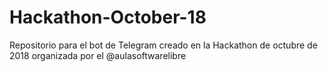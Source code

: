 # Hackathon-October-18
Repositorio para el bot de Telegram creado en la Hackathon de octubre de 2018 organizada por el @aulasoftwarelibre
